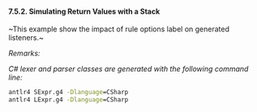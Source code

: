 ﻿#### 7.5.2. Simulating Return Values with a Stack

~This example show the impact of rule options label on generated listeners.~

_Remarks:_

_C# lexer and parser classes are generated with the following command line:_

```bat
antlr4 SExpr.g4 -Dlanguage=CSharp
antlr4 LExpr.g4 -Dlanguage=CSharp
```